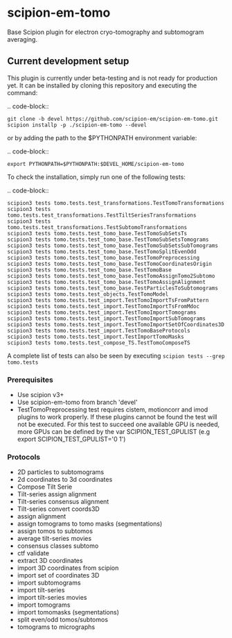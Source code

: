 # scipion-em-tomo

Base Scipion plugin for electron cryo-tomography and subtomogram averaging.

## Current development setup

This plugin is currently under beta-testing and is not ready for production yet.
It can be installed by cloning this repository and executing the command:

.. code-block::

    git clone -b devel https://github.com/scipion-em/scipion-em-tomo.git
    scipion installp -p ./scipion-em-tomo --devel

or by adding the path to the $PYTHONPATH environment variable:

.. code-block::

    export PYTHONPATH=$PYTHONPATH:$DEVEL_HOME/scipion-em-tomo

To check the installation, simply run one of the following tests:

.. code-block::
   
    scipion3 tests tomo.tests.test_transformations.TestTomoTransformations
    scipion3 tests tomo.tests.test_transformations.TestTiltSeriesTransformations
    scipion3 tests tomo.tests.test_transformations.TestSubtomoTransformations
    scipion3 tests tomo.tests.test_tomo_base.TestTomoSubSetsTs
    scipion3 tests tomo.tests.test_tomo_base.TestTomoSubSetsTomograms
    scipion3 tests tomo.tests.test_tomo_base.TestTomoSubSetsSubTomograms
    scipion3 tests tomo.tests.test_tomo_base.TestTomoSplitEvenOdd
    scipion3 tests tomo.tests.test_tomo_base.TestTomoPreprocessing
    scipion3 tests tomo.tests.test_tomo_base.TestTomoCoordinatesOrigin
    scipion3 tests tomo.tests.test_tomo_base.TestTomoBase
    scipion3 tests tomo.tests.test_tomo_base.TestTomoAssignTomo2Subtomo
    scipion3 tests tomo.tests.test_tomo_base.TestTomoAssignAlignment
    scipion3 tests tomo.tests.test_tomo_base.TestParticlesToSubtomograms
    scipion3 tests tomo.tests.test_objects.TestTomoModel
    scipion3 tests tomo.tests.test_import.TestTomoImportTsFromPattern
    scipion3 tests tomo.tests.test_import.TestTomoImportTsFromMdoc
    scipion3 tests tomo.tests.test_import.TestTomoImportTomograms
    scipion3 tests tomo.tests.test_import.TestTomoImportSubTomograms
    scipion3 tests tomo.tests.test_import.TestTomoImportSetOfCoordinates3D
    scipion3 tests tomo.tests.test_import.TestTomoBaseProtocols
    scipion3 tests tomo.tests.test_import.TestImportTomoMasks
    scipion3 tests tomo.tests.test_compose_TS.TestTomoComposeTS


A complete list of tests can also be seen by executing ``scipion tests --grep tomo.tests``

### Prerequisites

* Use scipion v3+
* Use scipion-em-tomo from branch 'devel'
* TestTomoPreprocessing test requires cistem, motioncorr and imod plugins to work properly. If these plugins cannot be found the test will not be executed. For this test to succeed one available GPU is needed, more GPUs can be defined by the var SCIPION_TEST_GPULIST (e.g export SCIPION_TEST_GPULIST='0 1')

### Protocols

* 2D particles to subtomograms
* 2d coordinates to 3d coordinates
* Compose Tilt Serie
* Tilt-series assign alignment
* Tilt-series consensus alignment
* Tilt-series convert coords3D
* assign alignment
* assign tomograms to tomo masks (segmentations)
* assign tomos to subtomos
* average tilt-series movies
* consensus classes subtomo
* ctf validate
* extract 3D coordinates
* import 3D coordinates from scipion
* import set of coordinates 3D
* import subtomograms
* import tilt-series
* import tilt-series movies
* import tomograms
* import tomomasks (segmentations)
* split even/odd tomos/subtomos
* tomograms to micrographs
